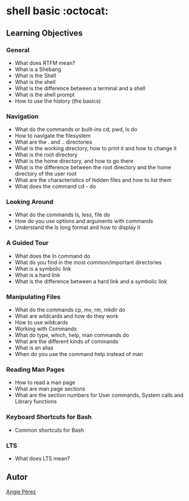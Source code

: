 # shell basic :octocat: #
## Learning Objectives ##
### General ###
* What does RTFM mean?
* What is a Shebang
* What is the Shell
* What is the shell
* What is the difference between a terminal and a shell
* What is the shell prompt
* How to use the history (the basics)
### Navigation ###
* What do the commands or built-ins cd, pwd, ls do
* How to navigate the filesystem
* What are the . and .. directories
* What is the working directory, how to print it and how to change it
* What is the root directory
* What is the home directory, and how to go there
* What is the difference between the root directory
and the home directory of the user root
* What are the characteristics of hidden files and how to list them
* What does the command cd - do
### Looking Around ###
* What do the commands ls, less, file do
* How do you use options and arguments with commands
* Understand the ls long format and how to display it
### A Guided Tour ###
* What does the ln command do
* What do you find in the most common/important directories
* What is a symbolic link
* What is a hard link
* What is the difference between a hard link and a symbolic link
### Manipulating Files ###
* What do the commands cp, mv, rm, mkdir do
* What are wildcards and how do they work
* How to use wildcards
* Working with Commands
* What do type, which, help, man commands do
* What are the different kinds of commands
* What is an alias
* When do you use the command help instead of man
### Reading Man Pages ###
* How to read a man page
* What are man page sections
* What are the section numbers for User commands,
System calls and Library functions
### Keyboard Shortcuts for Bash ###
* Common shortcuts for Bash
### LTS ###
* What does LTS mean?
## Autor ##
[Angie Pérez](https://twitter.com/xiommyperez)
